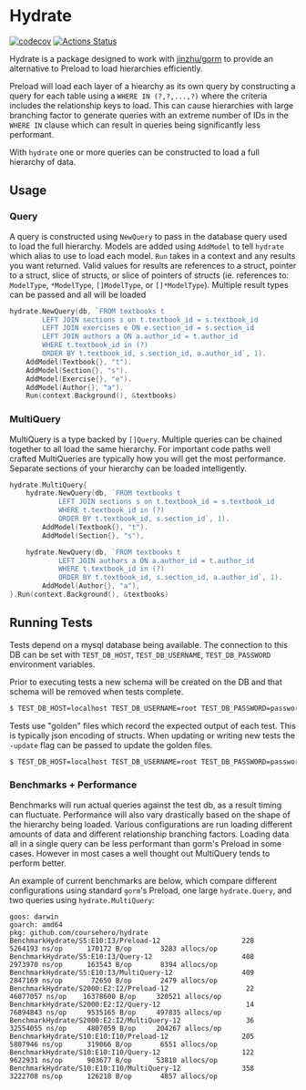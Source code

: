 # Hydrate

[![codecov](https://codecov.io/gh/coursehero/hydrate/branch/master/graph/badge.svg)](https://codecov.io/gh/coursehero/hydrate)
[![Actions Status](https://github.com/coursehero/hydrate/workflows/build/badge.svg)](https://github.com/coursehero/hydrate/actions)

Hydrate is a package designed to work with [jinzhu/gorm](https://github.com/jinzhu/gorm) to provide an alternative to
Preload to load hierarchies efficiently. 

Preload will load each layer of a hiearchy as its own query by constructing a query
for each table using a `WHERE IN (?,?,...,?)` where the criteria includes the relationship keys to load. This can cause
hierarchies with large branching factor to generate queries with an extreme number of IDs in the `WHERE IN` clause
which can result in queries being significantly less performant.

With `hydrate` one or more queries can be constructed to load a full hierarchy of data.

## Usage

### Query

A query is constructed using `NewQuery` to pass in the database query used to load the full hierarchy. Models are added
using `AddModel` to tell `hydrate` which alias to use to load each model. `Run` takes in a context and any results you
want returned. Valid values for results are references to a struct, pointer to a struct, slice of structs, or slice of 
pointers of structs (ie. references to: `ModelType`, `*ModelType`, `[]ModelType`, or `[]*ModelType`). Multiple result
types can be passed and all will be loaded

```go
hydrate.NewQuery(db, `FROM textbooks t
        LEFT JOIN sections s on t.textbook_id = s.textbook_id
        LEFT JOIN exercises e ON e.section_id = s.section_id
        LEFT JOIN authors a ON a.author_id = t.author_id
        WHERE t.textbook_id in (?)
        ORDER BY t.textbook_id, s.section_id, a.author_id`, 1).
    AddModel(Textbook{}, "t").
    AddModel(Section{}, "s").
    AddModel(Exercise{}, "e").
    AddModel(Author{}, "a").
    Run(context.Background(), &textbooks)
```

### MultiQuery

MultiQuery is a type backed by `[]Query`. Multiple queries can be chained together to all load the same hierarchy. For
important code paths well crafted MultiQueries are typically how you will get the most performance. Separate sections of your
hierarchy can be loaded intelligently.

```go
hydrate.MultiQuery{
    hydrate.NewQuery(db, `FROM textbooks t
            LEFT JOIN sections s on t.textbook_id = s.textbook_id
            WHERE t.textbook_id in (?)
            ORDER BY t.textbook_id, s.section_id`, 1).
        AddModel(Textbook{}, "t").
        AddModel(Section{}, "s"),

    hydrate.NewQuery(db, `FROM textbooks t
            LEFT JOIN authors a ON a.author_id = t.author_id
            WHERE t.textbook_id in (?)
            ORDER BY t.textbook_id, s.section_id, a.author_id`, 1).
        AddModel(Author{}, "a"),
}.Run(context.Background(), &textbooks)
```

## Running Tests

Tests depend on a mysql database being available. The connection to this DB can be set with `TEST_DB_HOST`, 
`TEST_DB_USERNAME`, `TEST_DB_PASSWORD` environment variables.

Prior to executing tests a new schema will be created on the DB and that schema will be removed when tests complete.

```bash
$ TEST_DB_HOST=localhost TEST_DB_USERNAME=root TEST_DB_PASSWORD=password go test .
```

Tests use "golden" files which record the expected output of each test. This is typically json encoding of structs.
When updating or writing new tests the `-update` flag can be passed to update the golden files.

```bash
$ TEST_DB_HOST=localhost TEST_DB_USERNAME=root TEST_DB_PASSWORD=password go test . -update
```

### Benchmarks + Performance

Benchmarks will run actual queries against the test db, as a result timing can fluctuate. Performance will also vary 
drastically based on the shape of the hierarchy being loaded. Various configurations are run loading different amounts
of data and different relationship branching factors. Loading data all in a single query can be less performant than
gorm's Preload in some cases. However in most cases a well thought out MultiQuery tends to perform better.

An example of current benchmarks are below, which compare different configurations using standard `gorm`'s Preload, one large
`hydrate.Query`, and two queries using `hydrate.MultiQuery`:
```
goos: darwin
goarch: amd64
pkg: github.com/coursehero/hydrate
BenchmarkHydrate/S5:E10:I3/Preload-12 	     		     228	   5264193 ns/op	  170172 B/op	    3283 allocs/op
BenchmarkHydrate/S5:E10:I3/Query-12   	     		     408	   2973970 ns/op	  163543 B/op	    8394 allocs/op
BenchmarkHydrate/S5:E10:I3/MultiQuery-12         	     409	   2847169 ns/op	   72650 B/op	    2479 allocs/op
BenchmarkHydrate/S2000:E2:I2/Preload-12          	      22	  46077057 ns/op	16378600 B/op	  320521 allocs/op
BenchmarkHydrate/S2000:E2:I2/Query-12            	      14	  76894843 ns/op	 9535165 B/op	  497835 allocs/op
BenchmarkHydrate/S2000:E2:I2/MultiQuery-12       	      36	  32554055 ns/op	 4807059 B/op	  204267 allocs/op
BenchmarkHydrate/S10:E10:I10/Preload-12          	     205	   5807946 ns/op	  319066 B/op	    6551 allocs/op
BenchmarkHydrate/S10:E10:I10/Query-12            	     122	   9622931 ns/op	  903677 B/op	   53810 allocs/op
BenchmarkHydrate/S10:E10:I10/MultiQuery-12       	     358	   3222708 ns/op	  126218 B/op	    4857 allocs/op
```
